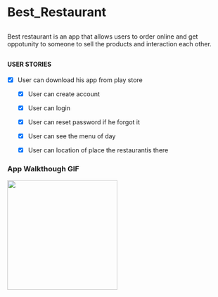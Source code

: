# Best_Restaurant
## 
Best restaurant is an app that allows users to order online and get oppotunity to someone to sell the products and interaction each other.
## 

#### USER  STORIES
- [x]  User can download his app from play store
   - [x] User can create account
   - [x] User can login
   - [x] User can reset password if he forgot it
   - [x] User can see the menu of day 
   - [x] User can location of place  the restaurantis there


### App Walkthough GIF

<img src="" width=250><br>

